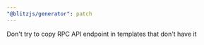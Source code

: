```yaml
---
"@blitzjs/generator": patch
---
```


Don't try to copy RPC API endpoint in templates that don't have it
